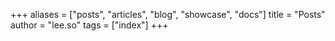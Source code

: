 +++
aliases = ["posts", "articles", "blog", "showcase", "docs"]
title = "Posts"
author = "lee.so"
tags = ["index"]
+++